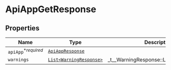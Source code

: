 

# ApiAppGetResponse



## Properties

| Name | Type | Description | Notes |
|------------ | ------------- | ------------- | -------------|
| `apiApp`<sup>*_required_</sup> | [```ApiAppResponse```](ApiAppResponse.md) |    |  |
| `warnings` | [```List<WarningResponse>```](WarningResponse.md) |  _t__WarningResponse::LIST_DESCRIPTION  |  |



